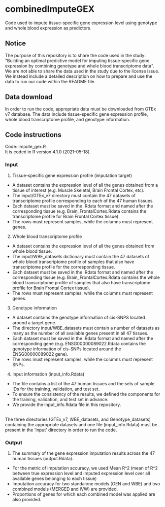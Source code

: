 # combinedImputeGEX
Code used to impute tissue-specific gene expression level using genotype and whole blood expression as predictors.


## Notice
The purpose of this repository is to share the code used in the study: "Building an optimal predictive model for imputing tissue-specific gene expression by combining genotype and whole blood transcriptome data".
We are not able to share the data used in the study due to the license issue. We instead include a detailed description on how to prepare and use the data to run our code within the README file.


## Data download
In order to run the code, appropriate data must be downloaded from GTEx v7 database. The data include tissue-specific gene expression profile, whole blood transcriptome profile, and genotype information. 


## Code instructions
Code: impute_gex.R
<br/> 
It is coded in R version 4.1.0 (2021-05-18).


### Input 
1. Tissue-specific gene expression profile (imputation target)
* A dataset contains the expression level of all the genes obtained from a tissue of interest (e.g. Muscle Skeletal, Brain Frontal Cortex, etc).
* The input/GTEx_v7 directory must contain the 47 datasets of transcriptome profile corresponding to each of the 47 human tissues.
* Each dataset must be saved in the .Rdata format and named after the corresponding tissue (e.g. Brain_FrontalCortex.Rdata contains the transcriptome profile for Brain Frontal Cortex tissue).
* The rows must represent samples, while the columns must represent genes.
2. Whole blood transcriptome profile
* A dataset contains the expression level of all the genes obtained from whole blood tissue.
* The input/WBE_datasets dictionary must contain the 47 datasets of whole blood transcriptome profile of samples that also have transcriptome profile for the corresponding tissue.
* Each dataset must be saved in the .Rdata format and named after the corresponding tissue (e.g. Brain_FrontalCortex.Rdata contains the whole blood transcriptome profile of samples that also have transcriptome profile for Brain Frontal Cortex tissue).
* The rows must represent samples, while the columns must represent genes.
3. Genotype information
* A dataset contains the genotype information of cis-SNPS located around a target gene.
* The directory input/WBE_datasets must contain a number of datasets as many as the number of all available genes present in all 47 tissues.
* Each dataset must be saved in the .Rdata format and named after the corresponding gene (e.g. ENSG00000089022.Rdata contains the genotype information of cis-SNPs located around the ENSG00000089022 gene).
* The rows must represent samples, while the columns must represent SNPs.
4. Input information (input_info.Rdata)
* The file contains a list of the 47 human tissues and the sets of sample IDs for the training, validation, and test set.
* To ensure the consistency of the results, we defined the components for the training, validation, and test set in advance.
* We provide the input_info.Rdata file in this repository.
<br/>
The three directories (GTEx_v7, WBE_datasets, and Genotype_datasets) containing the appropriate datasets and one file (input_info.Rdata) must be present in the 'input' directory in order to run the code.


### Output 
1. The summary of the gene expression imputation results across the 47 human tissues (output.Rdata).
* For the metric of imputation accuracy, we used Mean R^2 (mean of R^2 between true expression level and imputed expression level over all available genes belonging to each tissue)
* Imputation accuracy for two standalone models (GEN and WBE) and two combined models (MERGED and IVW) are provided.
* Proportions of genes for which each combined model was applied are also provided.
